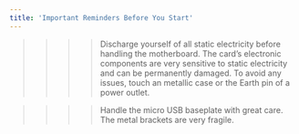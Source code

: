 ```yaml
---
title: 'Important Reminders Before You Start'
---
```


>>>> Discharge yourself of all static electricity before handling the motherboard. The card’s electronic components are very sensitive to static electricity and can be permanently damaged. To avoid any issues, touch an metallic case or the Earth pin of a power outlet.



>>>> Handle the micro USB baseplate with great care. The metal brackets are very fragile.



